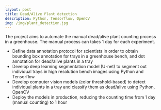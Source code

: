 ```yaml
---
layout: post
title: Dead/Alive Plant detection
description: Python, Tensorflow, OpenCV
img: /img/plant_detection.jpg
---
```


The project aims to automate the manual dead/alive plant counting process in a greenhouse. The manual process can takes 1 day for each experiment.
- Define data annotation protocol for scientists in order to obtain bounding box annotation for trays in a greenhouse bench, and dot annotation for dead/alive plants in a tray
- Develop deep learning segmentation model (U-net) to segment out individual trays in high resolution bench images using Python and Tensorflow
- Develop computer vision models (color threshold-based) to detect individual plants in a tray and classify them as dead/alive using Python, OpenCV
- Deploy the models in production, reducing the counting time from 1 day (manual counting) to 1 hour

<div class="img_row">
	<img class="col right" src="{{ site.baseurl }}/img/plant_detection.jpg" alt="" title="Dead/Alive Plant detection"/>
</div>